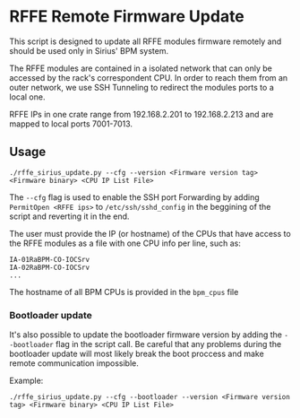 # RFFE Remote Firmware Update

This script is designed to update all RFFE modules firmware remotely and should be used only in Sirius' BPM system.

The RFFE modules are contained in a isolated network that can only be accessed by the rack's correspondent CPU.
In order to reach them from an outer network, we use SSH Tunneling to redirect the modules ports to a local one.

RFFE IPs in one crate range from 192.168.2.201 to 192.168.2.213 and are mapped to local ports 7001-7013.

## Usage

    ./rffe_sirius_update.py --cfg --version <Firmware version tag> <Firmware binary> <CPU IP List File>

The `--cfg` flag is used to enable the SSH port Forwarding by adding `PermitOpen <RFFE ips>` to `/etc/ssh/sshd_config` in the beggining of the script and reverting it in the end.

The user must provide the IP (or hostname) of the CPUs that have access to the RFFE modules as a file with one CPU info per line, such as:

    IA-01RaBPM-CO-IOCSrv
    IA-02RaBPM-CO-IOCSrv
    ...

The  hostname of all BPM CPUs is provided in the `bpm_cpus` file

### Bootloader update

It's also possible to update the bootloader firmware version by adding the `--bootloader` flag in the script call. Be careful that any problems during the bootloader update will most likely break the boot proccess and make remote communication impossible.

Example:

    ./rffe_sirius_update.py --cfg --bootloader --version <Firmware version tag> <Firmware binary> <CPU IP List File>
